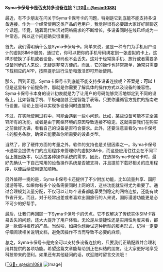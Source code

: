 **Syma卡保号卡是否支持多设备连接？[[TG💪+ @esim1088](https://t.me/s/esim1088)]**

最近，有不少朋友在问关于Syma卡保号卡的问题，特别是它到底能不能支持多设备连接。作为一个经常使用这类产品的老用户，我觉得很有必要跟大家好好聊聊这个话题。毕竟，随着现代生活对网络需求的不断增长，多设备同时在线已经成为一种常态，所以这个问题确实很重要。

首先，我们得明确什么是Syma卡保号卡。简单来说，这是一种专门为手机用户设计的虚拟SIM卡服务。通过它，你可以把你的手机号码绑定到一张虚拟的卡上，这样即使换了手机或者设备，号码也不会丢失。这对于经常换手机、旅行或者需要多设备同步的人来说，无疑是非常方便的。而且，它的操作也非常简单，通常只需要下载相应的APP，按照提示进行注册和激活即可开始使用。

那么，回到正题，Syma卡保号卡到底能不能支持多设备连接呢？答案是：**可以！** 但是这里有个前提条件，那就是你需要了解具体的操作方式以及设备的兼容性。Syma卡保号卡本身的设计初衷就是为了让用户的号码能够灵活地绑定到不同的设备上，比如智能手机、平板电脑甚至是智能手表等。只要你遵循官方提供的指南进行设置，理论上是可以实现多设备同时连接的。

不过，在实际使用过程中，可能会遇到一些小问题。比如，某些设备可能不完全兼容所有的功能，或者是由于网络环境的原因导致连接不稳定。这就需要我们在购买之前做好功课，看看自己的设备是否符合要求。此外，还要注意查看Syma卡保号卡的服务条款，确保它能覆盖你所需要的设备类型。

当然了，除了硬件方面的考量之外，软件的支持也是关键因素之一。Syma卡保号卡通常会提供专门的应用程序来管理你的虚拟SIM卡，而这些应用往往会在不同平台上推出版本，以适应各种操作系统的需求。因此，在选择Syma卡保号卡时，最好先确认一下自己常用的设备操作系统是否被支持，并且提前下载好相关的应用程序，以便后续使用更加顺畅。

另外值得一提的是，Syma卡保号卡还提供了不少附加功能，比如流量共享、国际漫游等等。如果你有多个设备需要同时上网的话，这些功能就显得尤为重要了。通过合理规划流量分配，不仅可以让每个设备都能享受到稳定的网络连接，还能有效节省开支。而且，对于经常出差或者喜欢出国旅行的人来说，国际漫游功能更是必不可少的好帮手。

最后，让我们再回顾一下Syma卡保号卡的优点。它不仅解决了传统实体SIM卡容易丢失的问题，还大大提升了用户体验。无论是从便捷性还是实用性角度来看，都是一款值得推荐的产品。当然啦，如果你想尝试这种新型的服务形式，记得一定要仔细阅读相关说明文档，避免因操作不当而导致不必要的麻烦。

总之，Syma卡保号卡是完全可以支持多设备连接的，只要我们正确配置并合理利用其提供的各项功能。希望这篇文章能帮助到正在纠结的朋友，让大家更好地享受科技带来的便利。如果还有其他疑问的话，欢迎随时留言交流哦！

[[TG💪+ @esim1088](https://t.me/s/esim1088) ![Image](https://i.postimg.cc/4NQfJmqS/Snipaste-2025-05-13-00-14-12.png)]